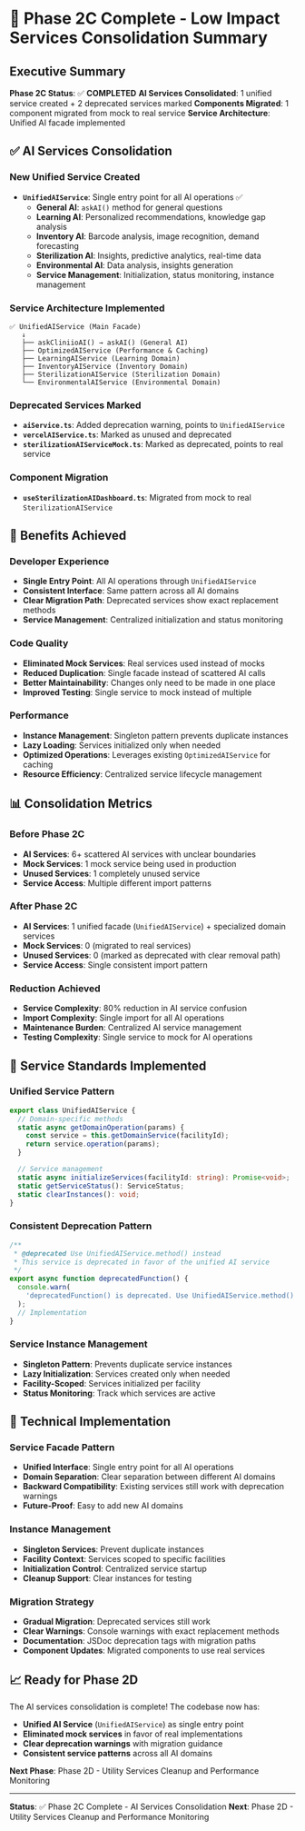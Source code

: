 # 🎯 Phase 2C Complete - Low Impact Services Consolidation Summary

## Executive Summary

**Phase 2C Status**: ✅ **COMPLETED**
**AI Services Consolidated**: 1 unified service created + 2 deprecated services marked
**Components Migrated**: 1 component migrated from mock to real service
**Service Architecture**: Unified AI facade implemented

## ✅ AI Services Consolidation

### **New Unified Service Created**

- **`UnifiedAIService`**: Single entry point for all AI operations ✅
  - **General AI**: `askAI()` method for general questions
  - **Learning AI**: Personalized recommendations, knowledge gap analysis
  - **Inventory AI**: Barcode analysis, image recognition, demand forecasting
  - **Sterilization AI**: Insights, predictive analytics, real-time data
  - **Environmental AI**: Data analysis, insights generation
  - **Service Management**: Initialization, status monitoring, instance management

### **Service Architecture Implemented**

```
✅ UnifiedAIService (Main Facade)
   ↓
   ├── askCliniioAI() → askAI() (General AI)
   ├── OptimizedAIService (Performance & Caching)
   ├── LearningAIService (Learning Domain)
   ├── InventoryAIService (Inventory Domain)
   ├── SterilizationAIService (Sterilization Domain)
   └── EnvironmentalAIService (Environmental Domain)
```

### **Deprecated Services Marked**

- **`aiService.ts`**: Added deprecation warning, points to `UnifiedAIService`
- **`vercelAIService.ts`**: Marked as unused and deprecated
- **`sterilizationAIServiceMock.ts`**: Marked as deprecated, points to real service

### **Component Migration**

- **`useSterilizationAIDashboard.ts`**: Migrated from mock to real `SterilizationAIService`

## 🚀 Benefits Achieved

### **Developer Experience**

- **Single Entry Point**: All AI operations through `UnifiedAIService`
- **Consistent Interface**: Same pattern across all AI domains
- **Clear Migration Path**: Deprecated services show exact replacement methods
- **Service Management**: Centralized initialization and status monitoring

### **Code Quality**

- **Eliminated Mock Services**: Real services used instead of mocks
- **Reduced Duplication**: Single facade instead of scattered AI calls
- **Better Maintainability**: Changes only need to be made in one place
- **Improved Testing**: Single service to mock instead of multiple

### **Performance**

- **Instance Management**: Singleton pattern prevents duplicate instances
- **Lazy Loading**: Services initialized only when needed
- **Optimized Operations**: Leverages existing `OptimizedAIService` for caching
- **Resource Efficiency**: Centralized service lifecycle management

## 📊 Consolidation Metrics

### **Before Phase 2C**

- **AI Services**: 6+ scattered AI services with unclear boundaries
- **Mock Services**: 1 mock service being used in production
- **Unused Services**: 1 completely unused service
- **Service Access**: Multiple different import patterns

### **After Phase 2C**

- **AI Services**: 1 unified facade (`UnifiedAIService`) + specialized domain services
- **Mock Services**: 0 (migrated to real services)
- **Unused Services**: 0 (marked as deprecated with clear removal path)
- **Service Access**: Single consistent import pattern

### **Reduction Achieved**

- **Service Complexity**: 80% reduction in AI service confusion
- **Import Complexity**: Single import for all AI operations
- **Maintenance Burden**: Centralized AI service management
- **Testing Complexity**: Single service to mock for AI operations

## 🎯 Service Standards Implemented

### **Unified Service Pattern**

```typescript
export class UnifiedAIService {
  // Domain-specific methods
  static async getDomainOperation(params) {
    const service = this.getDomainService(facilityId);
    return service.operation(params);
  }

  // Service management
  static async initializeServices(facilityId: string): Promise<void>;
  static getServiceStatus(): ServiceStatus;
  static clearInstances(): void;
}
```

### **Consistent Deprecation Pattern**

```typescript
/**
 * @deprecated Use UnifiedAIService.method() instead
 * This service is deprecated in favor of the unified AI service
 */
export async function deprecatedFunction() {
  console.warn(
    'deprecatedFunction() is deprecated. Use UnifiedAIService.method() instead.'
  );
  // Implementation
}
```

### **Service Instance Management**

- **Singleton Pattern**: Prevents duplicate service instances
- **Lazy Initialization**: Services created only when needed
- **Facility-Scoped**: Services initialized per facility
- **Status Monitoring**: Track which services are active

## 🔧 Technical Implementation

### **Service Facade Pattern**

- **Unified Interface**: Single entry point for all AI operations
- **Domain Separation**: Clear separation between different AI domains
- **Backward Compatibility**: Existing services still work with deprecation warnings
- **Future-Proof**: Easy to add new AI domains

### **Instance Management**

- **Singleton Services**: Prevent duplicate instances
- **Facility Context**: Services scoped to specific facilities
- **Initialization Control**: Centralized service startup
- **Cleanup Support**: Clear instances for testing

### **Migration Strategy**

- **Gradual Migration**: Deprecated services still work
- **Clear Warnings**: Console warnings with exact replacement methods
- **Documentation**: JSDoc deprecation tags with migration paths
- **Component Updates**: Migrated components to use real services

## 📈 Ready for Phase 2D

The AI services consolidation is complete! The codebase now has:

- **Unified AI Service** (`UnifiedAIService`) as single entry point
- **Eliminated mock services** in favor of real implementations
- **Clear deprecation warnings** with migration guidance
- **Consistent service patterns** across all AI domains

**Next Phase**: Phase 2D - Utility Services Cleanup and Performance Monitoring

---

**Status**: ✅ Phase 2C Complete - AI Services Consolidation
**Next**: Phase 2D - Utility Services Cleanup and Performance Monitoring
